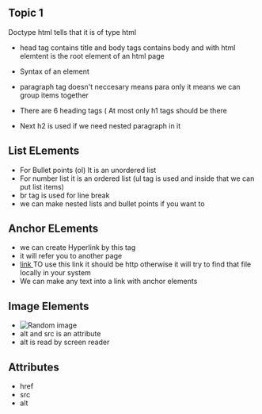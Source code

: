 
## Topic 1 
Doctype html tells that it is of type html

* head tag contains title and body tags contains body and 
with html elemtent is the root element of an html page  

* Syntax of an element  <head>         </head>

* paragraph tag doesn't neccesary means para only it means we can group items together

* There are 6 heading tags ( At most only h1 tags should be there 
* Next h2 is used if we need nested paragraph  in it

## List ELements

* For Bullet points  (ol)   It is an unordered list 
* For number list  it is an ordered list  (ul  tag is used and inside that we can put list items)
* br tag is used for line break
* we can make nested lists and bullet points if you want to

## Anchor ELements

*  we can create Hyperlink by this  tag
*  it will refer you  to another page 
*  <a href =" "> link <a/>  TO use this link it  should be http otherwise it will try to find that file locally in your system
* We can make any text into a link with anchor elements

## Image Elements

* <img src = "image.jpg" alt ="Random image">
* alt and src is an attribute 
* alt is read by screen reader



## Attributes
* href
* src
* alt

<!--    comments in HTML             -->